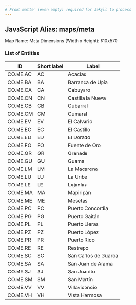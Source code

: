 ```yaml
---
# Front matter (even empty) required for Jekyll to process
---
```


## JavaScript Alias: maps/meta

Map Name: Meta
Dimensions (Width x Height): 610x570





### List of Entities

ID | Short label | Label
---|---|---|
CO.ME.AC|AC|Acacías
CO.ME.BA|BA|Barranca de Upía
CO.ME.CA|CA|Cabuyaro
CO.ME.CN|CN|Castilla la Nueva
CO.ME.CB|CB|Cubarral
CO.ME.CM|CM|Cumaral
CO.ME.EV|EV|El Calvario
CO.ME.EC|EC|El Castillo
CO.ME.ED|ED|El Dorado
CO.ME.FO|FO|Fuente de Oro
CO.ME.GR|GR|Granada
CO.ME.GU|GU|Guamal
CO.ME.LM|LM|La Macarena
CO.ME.LU|LU|La Uribe
CO.ME.LE|LE|Lejanías
CO.ME.MA|MA|Mapiripán
CO.ME.ME|ME|Mesetas
CO.ME.PC|PC|Puerto Concordia
CO.ME.PG|PG|Puerto Gaitán
CO.ME.PL|PL|Puerto Lleras
CO.ME.PZ|PZ|Puerto López
CO.ME.PR|PR|Puerto Rico
CO.ME.RE|RE|Restrepo
CO.ME.SC|SC|San Carlos de Guaroa
CO.ME.SA|SA|San Juan de Arama
CO.ME.SJ|SJ|San Juanito
CO.ME.SM|SM|San Martín
CO.ME.VV|VV|Villavicencio
CO.ME.VH|VH|Vista Hermosa